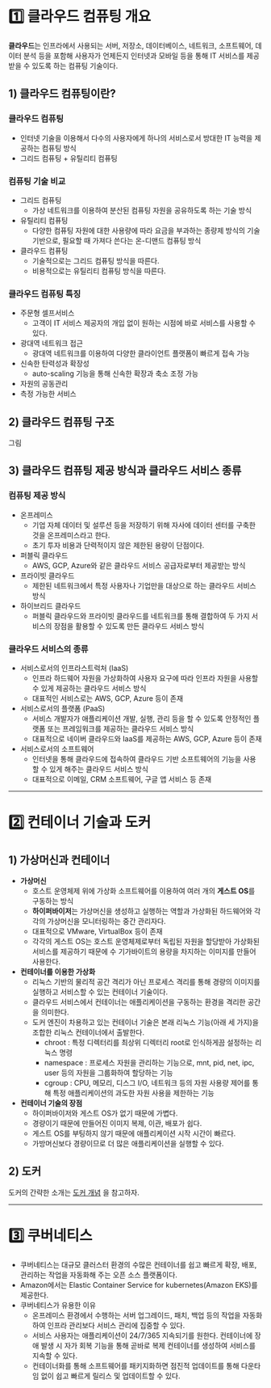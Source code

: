 # 1️⃣ 클라우드 컴퓨팅 개요

**클라우드**는 인프라에서 사용되는 서버, 저장소, 데이터베이스, 네트워크, 소프트웨어, 데이터 분석 등을 포함해 사용자가 언제든지 인터넷과 모바일 등을 통해 IT 서비스를 제공받을 수 있도록 하는 컴퓨팅 기술이다.

## 1) 클라우드 컴퓨팅이란?

### **클라우드 컴퓨팅**

- 인터넷 기술을 이용해서 다수의 사용자에게 하나의 서비스로서 방대한 IT 능력을 제공하는 컴퓨팅 방식
- 그리드 컴퓨팅 + 유틸리티 컴퓨팅

### **컴퓨팅 기술 비교**

- 그리드 컴퓨팅
    - 가상 네트워크를 이용하여 분산된 컴퓨팅 자원을 공유하도록 하는 기술 방식
- 유틸리티 컴퓨팅
    - 다양한 컴퓨팅 자원에 대한 사용량에 따라 요금을 부과하는 종량제 방식의 기술 기반으로, 필요할 때 가져다 쓴다는 온-디맨드 컴퓨팅 방식
- 클라우드 컴퓨팅
    - 기술적으로는 그리드 컴퓨팅 방식을 따른다.
    - 비용적으로는 유틸리티 컴퓨팅 방식을 따른다.

### 클라우드 컴퓨팅 특징

- 주문형 셀프서비스
    - 고객이 IT 서비스 제공자의 개입 없이 원하는 시점에 바로 서비스를 사용할 수 있다.
- 광대역 네트워크 접근
    - 광대역 네트워크를 이용하여 다양한 클라이언트 플랫폼이 빠르게 접속 가능
- 신속한 탄력성과 확장성
    - auto-scaling 기능을 통해 신속한 확장과 축소 조정 가능
- 자원의 공동관리
- 측정 가능한 서비스

## 2) 클라우드 컴퓨팅 구조

그림

## 3) 클라우드 컴퓨팅 제공 방식과 클라우드 서비스 종류

### 컴퓨팅 제공 방식

- 온프레미스
    - 기업 자체 데이터 및 설루션 등을 저장하기 위해 자사에 데이터 센터를 구축한 것을 온프레미스라고 한다.
    - 초기 투자 비용과 단력적이지 않은 제한된 용량이 단점이다.
- 퍼블릭 클라우드
    - AWS, GCP, Azure와 같은 클라우드 서비스 공급자로부터 제공받는 방식
- 프라이빗 클라우드
    - 제한된 네트워크에서 특정 사용자나 기업만을 대상으로 하는 클라우드 서비스 방식
- 하이브리드 클라우드
    - 퍼블릭 클라우드와 프라이빗 클라우드를 네트워크를 통해 결합하여 두 가지 서비스의 장점을 활용할 수 있도록 만든 클라우드 서비스 방식

### 클라우드 서비스의 종류

- 서비스로서의 인프라스트럭처 (IaaS)
    - 인프라 하드웨어 자원을 가상화하여 사용자 요구에 따라 인프라 자원을 사용할 수 있게 제공하는 클라우드 서비스 방식
    - 대표적인 서비스로는 AWS, GCP, Azure 등이 존재
- 서비스로서의 플랫폼 (PaaS)
    - 서비스 개발자가 애플리케이션 개발, 실행, 관리 등을 할 수 있도록 안정적인 플랫폼 또는 프레임워크를 제공하는 클라우드 서비스 방식
    - 대표적으로 네이버 클라우드와 IaaS를 제공하는 AWS, GCP, Azure 등이 존재
- 서비스로서의 소프트웨어
    - 인터넷을 통해 클라우드에 접속하여 클라우드 기반 소프트웨어의 기능을 사용할 수 있게 해주는 클라우드 서비스 방식
    - 대표적으로 이메일, CRM 소프트웨어, 구글 앱 서비스 등 존재

---

# 2️⃣ 컨테이너 기술과 도커

## 1) 가상머신과 컨테이너

- **가상머신**
    - 호스트 운영체제 위에 가상화 소프트웨어를 이용하여 여러 개의 **게스트 OS**를 구동하는 방식
    - **하이퍼바이저**는 가상머신을 생성하고 실행하는 역할과 가상화된 하드웨어와 각각의 가상머신을 모니터링하는 중간 관리자다.
    - 대표적으로 VMware, VirtualBox 등이 존재
    - 각각의 게스트 OS는 호스트 운영체제로부터 독립된 자원을 할당받아 가상화된 서비스를 제공하기 때문에 수 기가바이트의 용량을 차지하는 이미지를 만들어 사용한다.
- **컨테이너를 이용한 가상화**
    - 리눅스 기반의 물리적 공간 격리가 아닌 프로세스 격리를 통해 경량의 이미지를 실행하고 서비스할 수 있는 컨테이너 기술이다.
    - 클라우드 서비스에서 컨테이너는 애플리케이션을 구동하는 환경을 격리한 공간을 의미한다.
    - 도커 엔진이 차용하고 있는 컨테이너 기술은 본래 리눅스 기능(아래 세 가지)을 조합한 리눅스 컨테이너에서 출발한다.
        - chroot : 특정 디렉터리를 최상위 디렉터리 root로 인식하게끔 설정하는 리눅스 명령
        - namespace : 프로세스 자원을 관리하는 기능으로, mnt, pid, net, ipc, user 등의 자원을 그룹화하여 할당하는 기능
        - cgroup : CPU, 메모리, 디스그 I/O, 네트워크 등의 자원 사용량 제어를 통해 특정 애플리케이션의 과도한 자원 사용을 제한하는 기능
- **컨테이너 기술의 장점**
    - 하이퍼바이저와 게스트 OS가 없기 때문에 가볍다.
    - 경량이기 때문에 만들어진 이미지 복제, 이관, 배포가 쉽다.
    - 게스트 OS를 부팅하지 않기 때문에 애플리케이션 시작 시간이 빠르다.
    - 가방머신보다 경량이므로 더 많은 애플리케이션을 실행할 수 있다.
    

## 2) 도커

도커의 간략한 소개는 [도커 개념](https://www.notion.so/c2daf977313343938c79af2719b9cafb) 을 참고하자.

---

# 3️⃣ 쿠버네티스

- 쿠버네티스는 대규모 클러스터 환경의 수많은 컨테이너를 쉽고 빠르게 확장, 배포, 관리하는 작업을 자동화해 주는 오픈 소스 플랫폼이다.
- Amazon에서는 Elastic Container Service for kubernetes(Amazon EKS)를 제공한다.
- 쿠버네티스가 유용한 이유
    - 온프레미스 환경에서 수행하는 서버 업그레이드, 패치, 백업 등의 작업을 자동화하여 인프라 관리보다 서비스 관리에 집중할 수 있다.
    - 서비스 사용자는 애플리케이션이 24/7/365 지속되기를 원한다. 컨테이너에 장애 발생 시 자가 회복 기능을 통해 곧바로 복제 컨테이너를 생성하여 서비스를 지속할 수 있다.
    - 컨테이너화를 통해 소프트웨어를 패키지화하면 점진적 업데이트를 통해 다운타임 없이 쉽고 빠르게 릴리스 및 업데이트할 수 있다.
